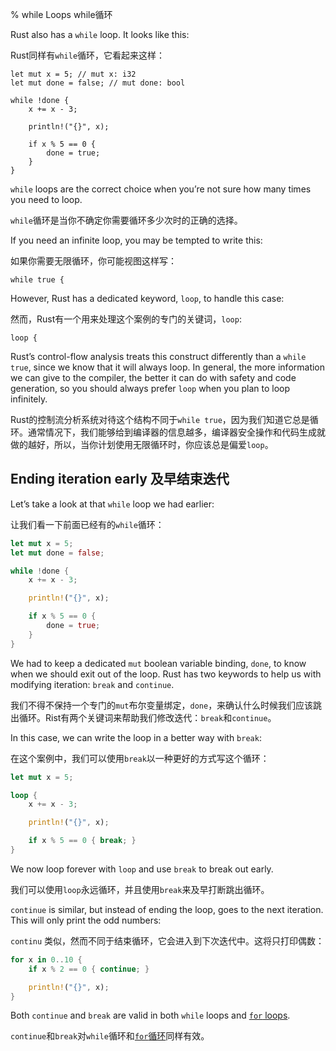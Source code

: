 % while Loops  while循环

Rust also has a `while` loop. It looks like this:

Rust同样有`while`循环，它看起来这样：

```{rust}
let mut x = 5; // mut x: i32
let mut done = false; // mut done: bool

while !done {
    x += x - 3;

    println!("{}", x);

    if x % 5 == 0 {
        done = true;
    }
}
```

`while` loops are the correct choice when you’re not sure how many times you need to loop.

`while`循环是当你不确定你需要循环多少次时的正确的选择。

If you need an infinite loop, you may be tempted to write this:

如果你需要无限循环，你可能视图这样写：

```rust,ignore
while true {
```

However, Rust has a dedicated keyword, `loop`, to handle this case:

然而，Rust有一个用来处理这个案例的专门的关键词，`loop`:

```rust,ignore
loop {
```

Rust’s control-flow analysis treats this construct differently than a `while true`, since we know that it will always loop. In general, the more information we can give to the compiler, the better it can do with safety and code generation, so you should always prefer `loop` when you plan to loop
infinitely.

Rust的控制流分析系统对待这个结构不同于`while true`，因为我们知道它总是循环。通常情况下，我们能够给到编译器的信息越多，编译器安全操作和代码生成就做的越好，所以，当你计划使用无限循环时，你应该总是偏爱`loop`。

## Ending iteration early  及早结束迭代

Let’s take a look at that `while` loop we had earlier:

让我们看一下前面已经有的`while`循环：

```rust
let mut x = 5;
let mut done = false;

while !done {
    x += x - 3;

    println!("{}", x);

    if x % 5 == 0 {
        done = true;
    }
}
```

We had to keep a dedicated `mut` boolean variable binding, `done`, to know when we should exit out of the loop. Rust has two keywords to help us with modifying iteration: `break` and `continue`.

我们不得不保持一个专门的`mut`布尔变量绑定，`done`，来确认什么时候我们应该跳出循环。Rist有两个关键词来帮助我们修改迭代：`break`和`continue`。

In this case, we can write the loop in a better way with `break`:

在这个案例中，我们可以使用`break`以一种更好的方式写这个循环：

```rust
let mut x = 5;

loop {
    x += x - 3;

    println!("{}", x);

    if x % 5 == 0 { break; }
}
```

We now loop forever with `loop` and use `break` to break out early.

我们可以使用`loop`永远循环，并且使用`break`来及早打断跳出循环。

`continue` is similar, but instead of ending the loop, goes to the next iteration. This will only print the odd numbers:

`continu` 类似，然而不同于结束循环，它会进入到下次迭代中。这将只打印偶数：

```rust
for x in 0..10 {
    if x % 2 == 0 { continue; }

    println!("{}", x);
}
```

Both `continue` and `break` are valid in both `while` loops and [`for` loops][for].

`continue`和`break`对`while`循环和[`for`循环][for]同样有效。

[for]: for-loops.html
